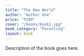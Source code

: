 ```yaml
---
title: "The New World"
author: "Author One"
price: "₹299"
cover: "/books/book1.jpg"
book_category: "Parenting"
layout: book
---
```

Description of the book goes here.